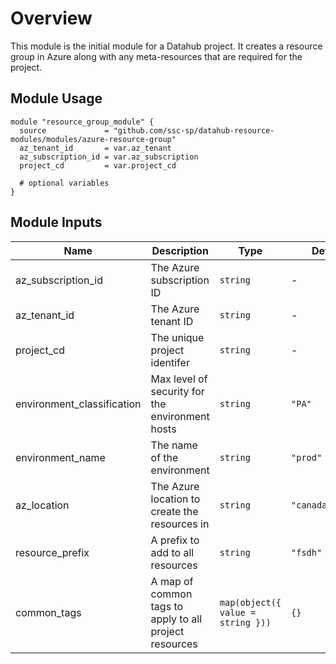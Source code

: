# Overview

This module is the initial module for a Datahub project. It creates a resource group in Azure along with any meta-resources that are required for the project.

## Module Usage

```hcl
module "resource_group_module" {
  source             = "github.com/ssc-sp/datahub-resource-modules/modules/azure-resource-group"
  az_tenant_id       = var.az_tenant
  az_subscription_id = var.az_subscription
  project_cd         = var.project_cd

  # optional variables
}
```

## Module Inputs

| Name                       | Description                                            | Type                              | Default           | Required |
| -------------------------- | ------------------------------------------------------ | --------------------------------- | ----------------- | :------: |
| az_subscription_id         | The Azure subscription ID                              | `string`                          | -                 |   yes    |
| az_tenant_id               | The Azure tenant ID                                    | `string`                          | -                 |   yes    |
| project_cd                 | The unique project identifer                           | `string`                          | -                 |   yes    |
| environment_classification | Max level of security for the environment hosts        | `string`                          | `"PA"`            |    no    |
| environment_name           | The name of the environment                            | `string`                          | `"prod"`          |    no    |
| az_location                | The Azure location to create the resources in          | `string`                          | `"canadacentral"` |    no    |
| resource_prefix            | A prefix to add to all resources                       | `string`                          | `"fsdh"`          |    no    |
| common_tags                | A map of common tags to apply to all project resources | `map(object({ value = string }))` | `{}`              |    no    |
